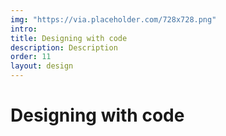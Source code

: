 ```yaml
---
img: "https://via.placeholder.com/728x728.png"
intro:
title: Designing with code
description: Description
order: 11
layout: design
---
```

<div class="text">
  <h1>Designing with code</h1>
</div>
